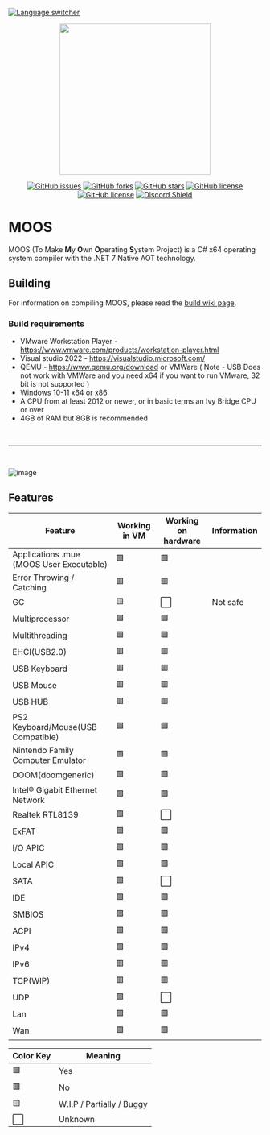 [![Language switcher](https://img.shields.io/badge/Language%20%2F%20%E8%AF%AD%E8%A8%80-English%20%2F%20%E8%8B%B1%E8%AF%AD-blue)](https://github.com/nifanfa/MOOS/blob/master/README_CN.md)

<p align="center">
    <img width=300 src="MOOS-Logo.svg"/>
</p>

<p align="center">
    <a href="https://github.com/nifanfa/moos/issues"><img alt="GitHub issues" src="https://img.shields.io/github/issues/nifanfa/moos"></a>
    <a href="https://github.com/nifanfa/moos/network"><img alt="GitHub forks" src="https://img.shields.io/github/forks/nifanfa/moos"></a>
    <a href="https://github.com/nifanfa/moos/stargazers"><img alt="GitHub stars" src="https://img.shields.io/github/stars/nifanfa/moos"></a>
    <a href="https://github.com/nifanfa/moos"><img alt="GitHub license" src="https://img.shields.io/github/license/nifanfa/moos"></a>
    <a href="https://github.com/nifanfa/MOOS/blob/main/LICENSE"><img alt="GitHub license" src="https://img.shields.io/github/license/nifanfa/moos"></a>
    <a href="https://discord.gg/uJstXbx8Pt"><img src="https://discordapp.com/api/guilds/987075686256762890/widget.png?style=shield" alt="Discord Shield"/></a>
</p>

# MOOS

MOOS (To Make **M**y **O**wn **O**perating **S**ystem Project) is a C# x64 operating system compiler with the .NET 7 Native AOT technology.

## Building
For information on compiling MOOS, please read the [build wiki page](https://github.com/nifanfa/MOOS/wiki/How-do-you-build-or-compile-MOOS?).

### Build requirements
- VMware Workstation Player - https://www.vmware.com/products/workstation-player.html
- Visual studio 2022 - https://visualstudio.microsoft.com/
- QEMU - https://www.qemu.org/download or VMWare ( Note - USB Does not work with VMWare and you need x64 if you want to run VMware, 32 bit is not supported )
- Windows 10-11 x64 or x86
- A CPU from at least 2012 or newer, or in basic terms an Ivy Bridge CPU or over
- 4GB of RAM but 8GB is recommended

<br/>
<hr/>
<br/>

![image](Screenshot3.png)

## Features

| Feature | Working in VM | Working on hardware | Information |
| ------- | ------------- | ------------------- | ----------- |
| Applications .mue (MOOS User Executable) | 🟩 | 🟩 |
| Error Throwing / Catching | 🟥 | 🟥 | 
| GC | 🟨 | ⬜ | Not safe |
| Multiprocessor | 🟩 | 🟩 |
| Multithreading | 🟩 | 🟩 |
| EHCI(USB2.0) | 🟥 | 🟥 |
| USB Keyboard | 🟥 | 🟥 |
| USB Mouse | 🟥 | 🟥 |
| USB HUB | 🟥 | 🟥 |
| PS2 Keyboard/Mouse(USB Compatible) | 🟩 | 🟩 |
| Nintendo Family Computer Emulator | 🟩 | 🟩 |
| DOOM(doomgeneric) | 🟩 | 🟩 |
| Intel® Gigabit Ethernet Network | 🟩 | 🟩 |
| Realtek RTL8139 | 🟩 | ⬜ |
| ExFAT | 🟩 | 🟩 |
| I/O APIC | 🟩 | 🟩 |
| Local APIC | 🟩 | 🟩 |
| SATA | 🟩 | ⬜ |
| IDE | 🟩 | 🟩 |
| SMBIOS | 🟩 | 🟩 |
| ACPI | 🟩 | 🟩 |
| IPv4 | 🟩 | 🟩 |
| IPv6 | 🟥 | 🟥 |
| TCP(WIP) | 🟥 | 🟥 |
| UDP | 🟩 | ⬜ |
| Lan | 🟩 | 🟩 |
| Wan | 🟩 | 🟩 |

| Color Key | Meaning |
| ----- | ------- |
| 🟩 | Yes |
| 🟥 | No |
| 🟨 | W.I.P / Partially / Buggy |
| ⬜ | Unknown |
